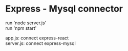 # Express - Mysql connector
run 'node server.js'  
run 'npm start'

app.js: connect express-react  
server.js: connect express-mysql
